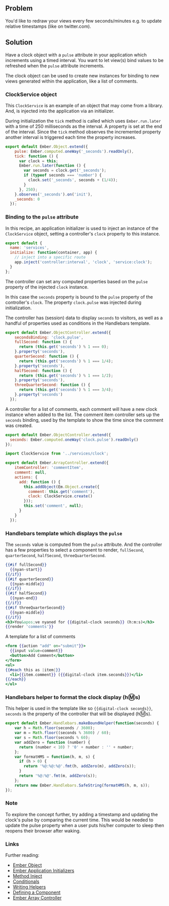 ## Problem
You'd like to redraw your views every few seconds/minutes e.g. to update
relative timestamps (like on twitter.com).

## Solution
Have a clock object with a `pulse` attribute in your application which
increments using a timed interval. You want to let view(s) bind values to be
refreshed when the `pulse` attribute increments.

The clock object can be used to create new instances for binding to new views
generated within the application, like a list of comments.

<!---## Discussion

<a class="jsbin-embed" href="http://jsbin.com/jihivevafo/1/edit?output">
Cookbook: Continuous Redrawing of Views
</a><script src="http://static.jsbin.com/js/embed.js"></script>-->

### ClockService object

This `ClockService` is an example of an object that may come from a library.
And, is injected into the application via an initializer.

During initialization the `tick` method is called which uses `Ember.run.later`
with a time of 250 milliseconds as the interval. A property is set at the end
of the interval. Since the `tick` method observes the incremented property
another interval is triggered each time the property increases.

```app/services/clock.js
export default Ember.Object.extend({
    pulse: Ember.computed.oneWay('_seconds').readOnly(),
    tick: function () {
      var clock = this;
      Ember.run.later(function () {
        var seconds = clock.get('_seconds');
        if (typeof seconds === 'number') {
          clock.set('_seconds', seconds + (1/4));
        }
      }, 250);
    }.observes('_seconds').on('init'),
    _seconds: 0
  });
```

### Binding to the `pulse` attribute

In this recipe, an application initializer is used to inject an instance of the
`ClockService` object, setting a controller's `clock` property to this instance.

```app/initializers/services.js
export default {
  name: 'services',
  initialize: function(container, app) {
    // inject into a specific route
    app.inject('controller:interval', 'clock', 'service:clock');
  }
};
```

The controller can set any computed properties based on the `pulse` property of
the injected `clock` instance.

In this case the `seconds` property is bound to the `pulse` property of the
controller's `clock`. The property `clock.pulse` was injected during
initialization.

The controller has (session) data to display `seconds` to visitors, as well as
a handful of properties used as conditions in the Handlebars template.

```app/controllers/interval.js
export default Ember.ObjectController.extend({
    secondsBinding: 'clock.pulse',
    fullSecond: function () {
      return (this.get('seconds') % 1 === 0);
    }.property('seconds'),
    quarterSecond: function () {
      return (this.get('seconds') % 1 === 1/4);
    }.property('seconds'),
    halfSecond: function () {
      return (this.get('seconds') % 1 === 1/2);
    }.property('seconds'),
    threeQuarterSecond: function () {
      return (this.get('seconds') % 1 === 3/4);
    }.property('seconds')
  });
```

A controller for a list of comments, each comment will have a new clock
instance when added to the list. The comment item controller sets up
the `seconds` binding, used by the template to show the time since the
comment was created.

```app/controllers/comment-item.js
export default Ember.ObjectController.extend({
  seconds: Ember.computed.oneWay('clock.pulse').readOnly()
});
```

```app/controllers/comments.js
import ClockService from '../services/clock';

export default Ember.ArrayController.extend({
    itemController: 'commentItem',
    comment: null,
    actions: {
      add: function () {
        this.addObject(Em.Object.create({
          comment: this.get('comment'),
          clock: ClockService.create()
        }));
        this.set('comment', null);
      }
    }
  });
```

### Handlebars template which displays the `pulse`

The `seconds` value is computed from the `pulse` attribute. And the controller
has a few properties to select a component to render, `fullSecond`,
`quarterSecond`, `halfSecond`, `threeQuarterSecond`.

```app/templates/interval.hbs
{{#if fullSecond}}
  {{nyan-start}}
{{/if}}
{{#if quarterSecond}}
  {{nyan-middle}}
{{/if}}
{{#if halfSecond}}
  {{nyan-end}}
{{/if}}
{{#if threeQuarterSecond}}
  {{nyan-middle}}
{{/if}}
<h3>You&apos;ve nyaned for {{digital-clock seconds}} (h:m:s)</h3>
{{render 'comments'}}
```

A template for a list of comments
```app/templates/comments.hbs
<form {{action "add" on="submit"}}>
  {{input value=comment}}
  <button>Add Comment</button>
</form>
<ul>
{{#each this as |item|}}
  <li>{{item.comment}} ({{digital-clock item.seconds}})</li>
{{/each}}
</ul>
```

### Handlebars helper to format the clock display (h:m:s)

This helper is used in the template like so `{{digital-clock seconds}}`,
`seconds` is the property of the controller that will be displayed (h:m:s).

```app/helpers/digital-clock.js
export default Ember.Handlebars.makeBoundHelper(function(seconds) {
    var h = Math.floor(seconds / 3600);
    var m = Math.floor((seconds % 3600) / 60);
    var s = Math.floor(seconds % 60);
    var addZero = function (number) {
      return (number < 10) ? '0' + number : '' + number;
    };
    var formatHMS = function(h, m, s) {
      if (h > 0) {
        return '%@:%@:%@'.fmt(h, addZero(m), addZero(s));
      }
      return '%@:%@'.fmt(m, addZero(s));
    };
    return new Ember.Handlebars.SafeString(formatHMS(h, m, s));
});
```

### Note

To explore the concept further, try adding a timestamp and updating the clock's
pulse by comparing the current time. This would be needed to update the pulse
property when a user puts his/her computer to sleep then reopens their browser
after waking.

### Links

<!---The source code:

* <http://jsbin.com/jihivevafo/1/edit?html,js,output>-->

Further reading:

* [Ember Object](http://emberjs.com/api/classes/Ember.Object.html)
* [Ember Application Initializers](http://emberjs.com/api/classes/Ember.Application.html#toc_initializers)
* [Method Inject](http://emberjs.com/api/classes/Ember.Application.html#method_inject)
* [Conditionals](../../templates/conditionals/)
* [Writing Helpers](../../templates/writing-helpers/)
* [Defining a Component](../../components/defining-a-component/)
* [Ember Array Controller](http://emberjs.com/api/classes/Ember.ArrayController.html)
